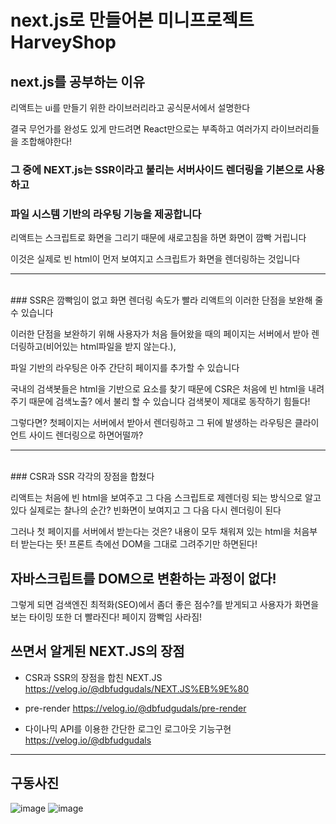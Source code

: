 # next.js로 만들어본 미니프로젝트 HarveyShop

## next.js를 공부하는 이유

리액트는 ui를 만들기 위한 라이브러리라고 공식문서에서 설명한다

결국 무언가를 완성도 있게 만드려면 React만으로는 부족하고
여러가지 라이브러리들을 조합해야한다!

### 그 중에 NEXT.js는 SSR이라고 불리는 서버사이드 렌더링을 기본으로 사용하고
### 파일 시스템 기반의 라우팅 기능을 제공합니다

리액트는 스크립트로 화면을 그리기 때문에
새로고침을 하면 화면이 깜빡 거립니다

이것은 실제로 빈 html이 먼저 보여지고 스크립트가 화면을 렌더링하는 것입니다
<br/>
****************************
<br/>
### SSR은 깜빡임이 없고 화면 렌더링 속도가 빨라 리액트의 이러한 단점을 보완해 줄 수 있습니다

이러한 단점을 보완하기 위해 사용자가 처음 들어왔을 때의 페이지는 서버에서 받아 렌더링하고(비어있는 html파일을 받지 않는다.),

파일 기반의 라우팅은 아주 간단히 페이지를 추가할 수 있습니다

국내의 검색봇들은 html을 기반으로 요소를 찾기 때문에
CSR은 처음에 빈 html을 내려주기 때문에 검색노출? 에서 불리 할 수 있습니다
검색봇이 제대로 동작하기 힘들다!

그렇다면? 첫페이지는 서버에서 받아서 렌더링하고
그 뒤에 발생하는 라우팅은 클라이언트 사이드 렌더링으로 하면어떨까?
<br/>
*************************
<br/>
### CSR과 SSR 각각의 장점을 합쳤다

리액트는 처음에 빈 html을 보여주고 그 다음 스크립트로 제렌더링 되는 방식으로 알고 있다
실제로는 찰나의 순간? 빈화면이 보여지고 그 다음 다시 렌더링이 된다

그러나 첫 페이지를 서버에서 받는다는 것은?
내용이 모두 채워져 있는 html을 처음부터 받는다는 뜻!
프론트 측에선 DOM을 그대로 그려주기만 하면된다!
<br/>
## 자바스크립트를 DOM으로 변환하는 과정이 없다!

그렇게 되면 검색엔진 최적화(SEO)에서 좀더 좋은 점수?를 받게되고
사용자가 화면을 보는 타이밍 또한 더 빨라진다! 페이지 깜빡임 사라짐!

## 쓰면서 알게된 NEXT.JS의 장점

+ CSR과 SSR의 장점을 합친 NEXT.JS
 https://velog.io/@dbfudgudals/NEXT.JS%EB%9E%80

+ pre-render
https://velog.io/@dbfudgudals/pre-render

+ 다이나믹 API를 이용한 간단한 로그인 로그아웃 기능구현
https://velog.io/@dbfudgudals


************************
## 구동사진

![image](https://user-images.githubusercontent.com/76252074/119135560-8c255c80-ba79-11eb-935f-14694c5ca298.png)
![image](https://user-images.githubusercontent.com/76252074/119135579-947d9780-ba79-11eb-862d-68f5c1f0c47b.png)


